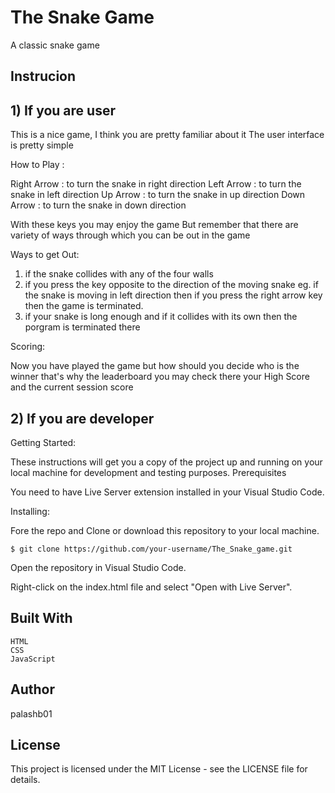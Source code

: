 ﻿# The Snake Game

A classic snake game

## Instrucion

## 1) If you are user

This is a nice game, I think you are pretty familiar about it 
The user interface is pretty simple 

How to Play :

Right Arrow : to turn the snake in right direction
Left Arrow : to turn the snake in left direction
Up Arrow : to turn the snake in up direction
Down Arrow : to turn the snake in down direction

With these keys you may enjoy the game
But remember that there are variety of ways through which you can be out in the game

Ways to get Out:

1) if the snake collides with any of the four walls 
2) if you press the key opposite to the direction of the moving snake 
    eg. if the snake is moving in left direction then if you press the right arrow key then the game is terminated.
3) if your snake is long enough and if it collides with its own then the porgram is terminated there

Scoring:

Now you have played the game but how should you decide who is the winner that's why the leaderboard you may check there your High Score and the current session score


## 2) If you are developer

Getting Started:

These instructions will get you a copy of the project up and running on your local machine for development and testing purposes.
Prerequisites

You need to have Live Server extension installed in your Visual Studio Code.

Installing:

  Fore the repo and Clone or download this repository to your local machine.


    $ git clone https://github.com/your-username/The_Snake_game.git

  Open the repository in Visual Studio Code.

  Right-click on the index.html file and select "Open with Live Server".


## Built With

    HTML
    CSS
    JavaScript

## Author

palashb01

## License

This project is licensed under the MIT License - see the LICENSE file for details.
